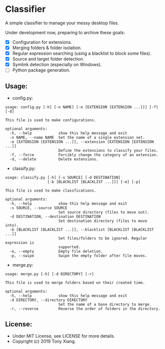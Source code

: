 # Classifier
A simple classifier to manage your messy desktop files.

Under development now, preparing to archive these goals:

- [x] Configuration for extensions.
- [x] Merging folders & folder isolation.
- [x] Regular expression searching (using a blacklist to block some files).
- [x] Source and target folder detection.
- [x] Symlink detection (especially on Windows).
- [ ] Python package generation.

## Usage:
* config.py:
```
usage: config.py [-h] [-n NAME] [-e [EXTENSION [EXTENSION ...]]] [-f] [-d]

This file is used to make configurations.

optional arguments:
  -h, --help            show this help message and exit
  -n NAME, --name NAME  Set the name of a single extension set.
  -e [EXTENSION [EXTENSION ...]], --extension [EXTENSION [EXTENSION ...]]
                        Define the extensions to classify your files.
  -f, --force           Forcibly change the category of an extension.
  -d, --delete          Delete extensions.
```

* classify.py:
```
usage: classify.py [-h] [-s SOURCE] [-d DESTINATION]
                   [-b [BLACKLIST [BLACKLIST ...]]] [-e] [-p]

This file is used to make classfications.

optional arguments:
  -h, --help            show this help message and exit
  -s SOURCE, --source SOURCE
                        Set source directory (files to move out).
  -d DESTINATION, --destination DESTINATION
                        Set destination directory (files to move into).
  -b [BLACKLIST [BLACKLIST ...]], --blacklist [BLACKLIST [BLACKLIST ...]]
                        Set files/folders to be ignored. Regular expression is
                        supported.
  -e, --empty           Empty file deletion.
  -p, --swipe           Swipe the empty folder after file moves.
```

* merge.py:
```
usage: merge.py [-h] [-d DIRECTORY] [-r]

This file is used to merge folders based on their created time.

optional arguments:
  -h, --help            show this help message and exit
  -d DIRECTORY, --directory DIRECTORY
                        Set the name of a base directory to merge.
  -r, --reverse         Reverse the order of folders in the directory.
```

## License:
* Under MIT License, see LICENSE for more details.
* Copyright (c) 2019 Tony Xiang.
